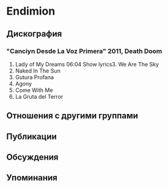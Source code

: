 # Endimion



## Дискография

### "Canciуn Desde La Voz Primera" 2011, Death Doom

1. Lady of My Dreams	06:04	  Show lyrics3. We Are The Sky
4. Naked In The Sun
5. Gutura Profana
6. Agony
7. Come With Me
8. La Gruta del Terror


## Отношения с другими группами


## Публикации


## Обсуждения


## Упоминания

